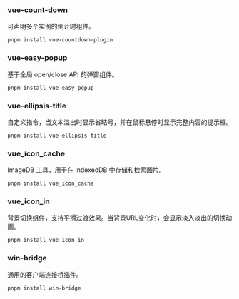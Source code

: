 
### vue-count-down
可声明多个实例的倒计时组件。

```shell
pnpm install vue-countdown-plugin
```

### vue-easy-popup
基于全局 open/close API 的弹窗组件。

```shell
pnpm install vue-easy-popup
```

### vue-ellipsis-title
自定义指令，当文本溢出时显示省略号，并在鼠标悬停时显示完整内容的提示框。

```shell
pnpm install vue-ellipsis-title
```

### vue_icon_cache
ImageDB 工具，用于在 IndexedDB 中存储和检索图片。

```shell
pnpm install vue_icon_cache
```

### vue_icon_in
背景切换组件，支持平滑过渡效果。当背景URL变化时，会显示淡入淡出的切换动画。

```shell
pnpm install vue_icon_in
```

### win-bridge
通用的客户端连接桥插件。

```shell
pnpm install win-bridge
```




